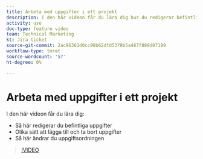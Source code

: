 ```yaml
---
title: Arbeta med uppgifter i ett projekt
description: I den här videon får du lära dig hur du redigerar befintliga uppgifter, hur du lägger till och tar bort uppgifter och hur du ändrar uppgiftsordningen.
activity: use
doc-type: feature video
team: Technical Marketing
kt: Jira ticket
source-git-commit: 2ac96361d0cc90b62dfd5378b5a487f889d07199
workflow-type: tm+mt
source-wordcount: '57'
ht-degree: 0%

---
```


# Arbeta med uppgifter i ett projekt

I den här videon får du lära dig:

* Så här redigerar du befintliga uppgifter
* Olika sätt att lägga till och ta bort uppgifter
* Så här ändrar du uppgiftsordningen

>[!VIDEO](https://video.tv.adobe.com/v/335088/?quality=12)